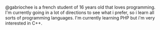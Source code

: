 @gabriochee is a french student of 16 years old that loves programming. I'm currently going in a lot of directions to see what i prefer,
so i learn all sorts of programming languages. I'm currently learning PHP but i'm very interested in C++.

<!---
gabriochee/gabriochee is a ✨ special ✨ repository because its `README.md` (this file) appears on your GitHub profile.
You can click the Preview link to take a look at your changes.
--->
